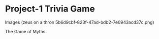 # Project-1 Trivia Game 

Images (zeus on a thron 5b6d9cbf-823f-47ad-bdb2-7e0943acd37c.png)

The Game of Myths

